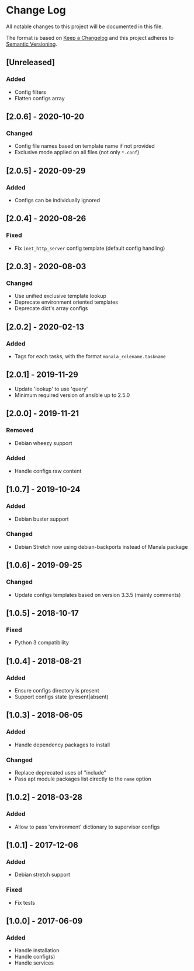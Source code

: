 # Change Log
All notable changes to this project will be documented in this file.

The format is based on [Keep a Changelog](http://keepachangelog.com/)
and this project adheres to [Semantic Versioning](http://semver.org/).

## [Unreleased]
### Added
- Config filters
- Flatten configs array

## [2.0.6] - 2020-10-20
### Changed
- Config file names based on template name if not provided
- Exclusive mode applied on all files (not only `*.conf`)

## [2.0.5] - 2020-09-29
### Added
- Configs can be individually ignored

## [2.0.4] - 2020-08-26
### Fixed
- Fix `inet_http_server` config template (default config handling)

## [2.0.3] - 2020-08-03
### Changed
- Use unified exclusive template lookup
- Deprecate environment oriented templates
- Deprecate dict's array configs

## [2.0.2] - 2020-02-13
### Added
- Tags for each tasks, with the format `manala_rolename.taskname`

## [2.0.1] - 2019-11-29
- Update 'lookup' to use 'query'
- Minimum required version of ansible up to 2.5.0

## [2.0.0] - 2019-11-21
### Removed
- Debian wheezy support

### Added
- Handle configs raw content

## [1.0.7] - 2019-10-24
### Added
- Debian buster support

### Changed
- Debian Stretch now using debian-backports instead of Manala package

## [1.0.6] - 2019-09-25
### Changed
- Update configs templates based on version 3.3.5 (mainly comments)

## [1.0.5] - 2018-10-17
### Fixed
- Python 3 compatibility

## [1.0.4] - 2018-08-21
### Added
- Ensure configs directory is present
- Support configs state (present|absent)

## [1.0.3] - 2018-06-05
### Added
- Handle dependency packages to install

### Changed
- Replace deprecated uses of "include"
- Pass apt module packages list directly to the `name` option

## [1.0.2] - 2018-03-28
### Added
- Allow to pass 'environment' dictionary to supervisor configs

## [1.0.1] - 2017-12-06
### Added
- Debian stretch support

### Fixed
- Fix tests

## [1.0.0] - 2017-06-09
### Added
- Handle installation
- Handle config(s)
- Handle services
